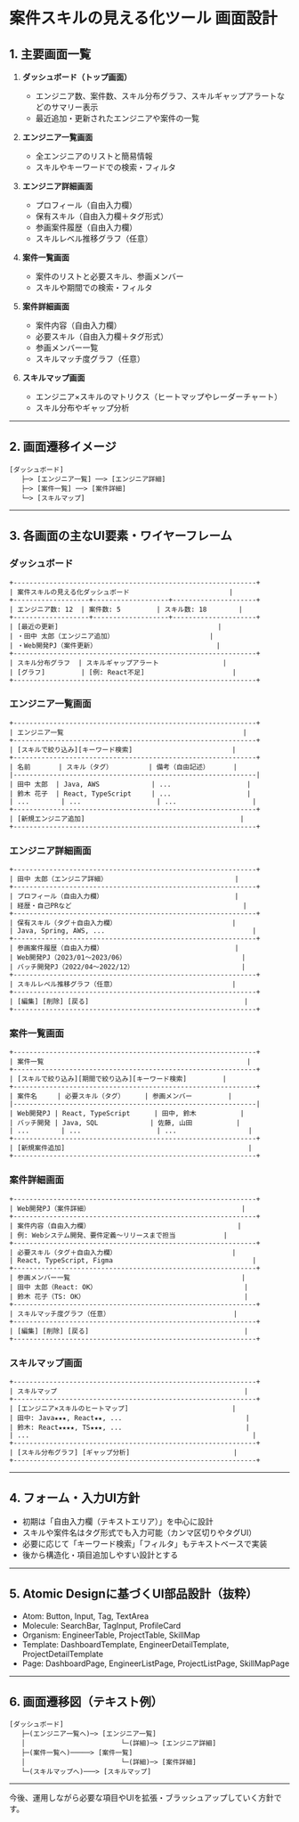 # 案件スキルの見える化ツール 画面設計

## 1. 主要画面一覧

1. **ダッシュボード（トップ画面）**
   - エンジニア数、案件数、スキル分布グラフ、スキルギャップアラートなどのサマリー表示
   - 最近追加・更新されたエンジニアや案件の一覧

2. **エンジニア一覧画面**
   - 全エンジニアのリストと簡易情報
   - スキルやキーワードでの検索・フィルタ

3. **エンジニア詳細画面**
   - プロフィール（自由入力欄）
   - 保有スキル（自由入力欄＋タグ形式）
   - 参画案件履歴（自由入力欄）
   - スキルレベル推移グラフ（任意）

4. **案件一覧画面**
   - 案件のリストと必要スキル、参画メンバー
   - スキルや期間での検索・フィルタ

5. **案件詳細画面**
   - 案件内容（自由入力欄）
   - 必要スキル（自由入力欄＋タグ形式）
   - 参画メンバー一覧
   - スキルマッチ度グラフ（任意）

6. **スキルマップ画面**
   - エンジニア×スキルのマトリクス（ヒートマップやレーダーチャート）
   - スキル分布やギャップ分析

---

## 2. 画面遷移イメージ

```
[ダッシュボード]
   ├─> [エンジニア一覧] ──> [エンジニア詳細]
   ├─> [案件一覧] ──> [案件詳細]
   └─> [スキルマップ]
```

---

## 3. 各画面の主なUI要素・ワイヤーフレーム

### ダッシュボード
```
+-------------------------------------------------------------+
| 案件スキルの見える化ダッシュボード                         |
+-------------------+-------------------+---------------------+
| エンジニア数: 12  | 案件数: 5         | スキル数: 18        |
+-------------------+-------------------+---------------------+
| [最近の更新]                                        |
| ・田中 太郎（エンジニア追加）                        |
| ・Web開発PJ（案件更新）                              |
+-------------------------------------------------------------+
| スキル分布グラフ  | スキルギャップアラート                |
| [グラフ]         | [例: React不足]                      |
+-------------------------------------------------------------+
```

### エンジニア一覧画面
```
+-------------------------------------------------------------+
| エンジニア一覧                                             |
+-------------------------------------------------------------+
| [スキルで絞り込み][キーワード検索]                         |
+-------------------------------------------------------------+
| 名前       | スキル（タグ）         | 備考（自由記述）      |
|-------------------------------------------------------------|
| 田中 太郎  | Java, AWS             | ...                   |
| 鈴木 花子  | React, TypeScript     | ...                   |
| ...        | ...                   | ...                   |
+-------------------------------------------------------------+
| [新規エンジニア追加]                                       |
+-------------------------------------------------------------+
```

### エンジニア詳細画面
```
+-------------------------------------------------------------+
| 田中 太郎（エンジニア詳細）                                |
+-------------------------------------------------------------+
| プロフィール（自由入力欄）                                 |
| 経歴・自己PRなど                                           |
+-------------------------------------------------------------+
| 保有スキル（タグ＋自由入力欄）                             |
| Java, Spring, AWS, ...                                     |
+-------------------------------------------------------------+
| 参画案件履歴（自由入力欄）                                 |
| Web開発PJ（2023/01〜2023/06）                             |
| バッチ開発PJ（2022/04〜2022/12）                           |
+-------------------------------------------------------------+
| スキルレベル推移グラフ（任意）                             |
+-------------------------------------------------------------+
| [編集] [削除] [戻る]                                       |
+-------------------------------------------------------------+
```

### 案件一覧画面
```
+-------------------------------------------------------------+
| 案件一覧                                                   |
+-------------------------------------------------------------+
| [スキルで絞り込み][期間で絞り込み][キーワード検索]         |
+-------------------------------------------------------------+
| 案件名     | 必要スキル（タグ）     | 参画メンバー         |
|-------------------------------------------------------------|
| Web開発PJ | React, TypeScript      | 田中, 鈴木           |
| バッチ開発 | Java, SQL             | 佐藤, 山田           |
| ...        | ...                   | ...                  |
+-------------------------------------------------------------+
| [新規案件追加]                                              |
+-------------------------------------------------------------+
```

### 案件詳細画面
```
+-------------------------------------------------------------+
| Web開発PJ（案件詳細）                                      |
+-------------------------------------------------------------+
| 案件内容（自由入力欄）                                     |
| 例: Webシステム開発、要件定義〜リリースまで担当            |
+-------------------------------------------------------------+
| 必要スキル（タグ＋自由入力欄）                             |
| React, TypeScript, Figma                                   |
+-------------------------------------------------------------+
| 参画メンバー一覧                                           |
| 田中 太郎（React: OK）                                     |
| 鈴木 花子（TS: OK）                                        |
+-------------------------------------------------------------+
| スキルマッチ度グラフ（任意）                               |
+-------------------------------------------------------------+
| [編集] [削除] [戻る]                                       |
+-------------------------------------------------------------+
```

### スキルマップ画面
```
+-------------------------------------------------------------+
| スキルマップ                                               |
+-------------------------------------------------------------+
| [エンジニア×スキルのヒートマップ]                          |
| 田中: Java★★★, React★★, ...                               |
| 鈴木: React★★★★, TS★★★, ...                               |
| ...                                                        |
+-------------------------------------------------------------+
| [スキル分布グラフ] [ギャップ分析]                          |
+-------------------------------------------------------------+
```

---

## 4. フォーム・入力UI方針
- 初期は「自由入力欄（テキストエリア）」を中心に設計
- スキルや案件名はタグ形式でも入力可能（カンマ区切りやタグUI）
- 必要に応じて「キーワード検索」「フィルタ」もテキストベースで実装
- 後から構造化・項目追加しやすい設計とする

---

## 5. Atomic Designに基づくUI部品設計（抜粋）
- Atom: Button, Input, Tag, TextArea
- Molecule: SearchBar, TagInput, ProfileCard
- Organism: EngineerTable, ProjectTable, SkillMap
- Template: DashboardTemplate, EngineerDetailTemplate, ProjectDetailTemplate
- Page: DashboardPage, EngineerListPage, ProjectListPage, SkillMapPage

---

## 6. 画面遷移図（テキスト例）
```
[ダッシュボード]
   ├─(エンジニア一覧へ)─> [エンジニア一覧]
   │                        └─(詳細)─> [エンジニア詳細]
   ├─(案件一覧へ)─────> [案件一覧]
   │                        └─(詳細)─> [案件詳細]
   └─(スキルマップへ)───> [スキルマップ]
```

---

今後、運用しながら必要な項目やUIを拡張・ブラッシュアップしていく方針です。
